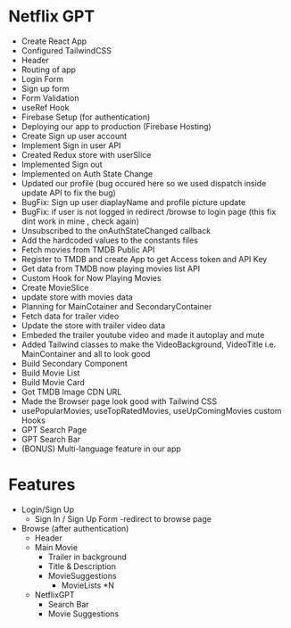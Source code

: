 # Netflix GPT
- Create React App
- Configured TailwindCSS
- Header
- Routing of app
- Login Form
- Sign up form
- Form Validation
- useRef Hook
- Firebase Setup (for authentication)
- Deploying our app to production (Firebase Hosting)
- Create Sign up user account
- Implement Sign in user API
- Created Redux store with userSlice 
- Implemented Sign out
- Implemented on Auth State Change 
- Updated our profile (bug occured here so we used dispatch inside update API to fix the bug)
- BugFix: Sign up user diaplayName and profile picture update
- BugFix: if user is not logged in redirect /browse to login page (this fix dint work in mine , check again)
- Unsubscribed to the onAuthStateChanged callback
- Add the hardcoded values to the constants files
- Fetch movies from TMDB Public API 
- Register to TMDB and create App to get Access token and API Key 
- Get data from TMDB now playing movies list API 
- Custom Hook for Now Playing Movies
- Create MovieSlice
- update store with movies data
- Planning for MainCotainer and SecondaryContainer
- Fetch data for trailer video
- Update the store with trailer video data
- Embeded the trailer youtube video and made it autoplay and mute
- Added Tailwind classes to make the VideoBackground, VideoTitle i.e. MainContainer and all to look good
- Build Secondary Component
- Build Movie List
- Build Movie Card
- Got TMDB Image CDN URL
- Made the Browser page look good with Tailwind CSS
- usePopularMovies, useTopRatedMovies, useUpComingMovies custom Hooks
- GPT Search Page
- GPT Search Bar
- (BONUS) Multi-language feature in our app




# Features
- Login/Sign Up
   - Sign In / Sign Up Form
   -redirect to browse page
- Browse (after authentication)
  - Header
  - Main Movie
      - Trailer in background
      - Title & Description
      - MovieSuggestions
        - MovieLists *N 
  - NetflixGPT
    - Search Bar
    - Movie Suggestions


